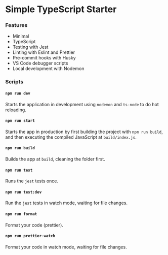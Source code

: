 # Simple TypeScript Starter 

### Features
- Minimal
- TypeScript
- Testing with Jest
- Linting with Eslint and Prettier
- Pre-commit hooks with Husky
- VS Code debugger scripts
- Local development with Nodemon
### Scripts
#### `npm run dev`
Starts the application in development using `nodemon` and `ts-node` to do hot reloading.
#### `npm run start`
Starts the app in production by first building the project with `npm run build`, and then executing the compiled JavaScript at `build/index.js`.
#### `npm run build`
Builds the app at `build`, cleaning the folder first.
#### `npm run test`
Runs the `jest` tests once.
#### `npm run test:dev`
Run the `jest` tests in watch mode, waiting for file changes.
#### `npm run format`
Format your code (prettier).
#### `npm run prettier-watch`
Format your code in watch mode, waiting for file changes.
